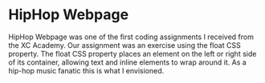# HipHop Webpage
HipHop Webpage was one of the first coding assignments I received from the XC Academy. Our assignment was an exercise using the float CSS property. 
The float CSS property places an element on the left or right side of its container, allowing text and inline elements to wrap around it. 
As a hip-hop music fanatic this is what I envisioned.



